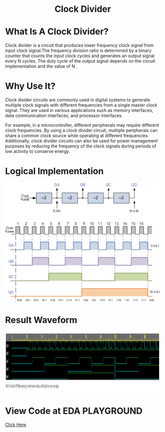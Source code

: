 <h1 align="center"><b>Clock Divider</b></h1>

# What Is A Clock Divider? <br/>
Clock divider is a circuit that produces lower frequency clock signal from input clock signal.The frequency division ratio is determined by a binary counter that counts the input clock cycles and generates an output signal every N cycles.
The duty cycle of the output signal depends on the circuit implementation and the value of N .
# Why Use It?
<p>Clock divider circuits are commonly used in digital systems to generate multiple clock signals with different frequencies from a single master clock signal. They are used in various applications such as memory interfaces, data communication interfaces, and processor interfaces.</p>
<p>For example, in a microcontroller, different peripherals may require different clock frequencies. By using a clock divider circuit, multiple peripherals can share a common clock source while operating at different frequencies. Additionally, clock divider circuits can also be used for power management purposes by reducing the frequency of the clock signals during periods of low activity to conserve energy.</p>

# Logical Implementation
<img src="clk.png" alt="Waveform" style="height: fill; width: fill"/>

# Result Waveform 
<img src="EP_CLKDIV.png" alt="Waveform" style="height: 200px; width: fill"/>

# View Code at EDA PLAYGROUND
[Click Here](https://www.edaplayground.com/x/jHW_)
